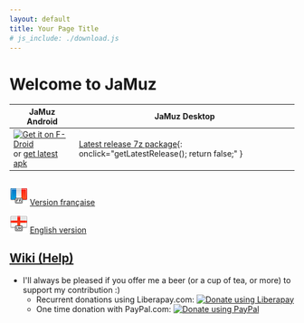 ```yaml
---
layout: default
title: Your Page Title
# js_include: ./download.js
---
```


# Welcome to JaMuz

| JaMuz Android                                                                                                                                                                                                                                | JaMuz Desktop                                                                           |
| -------------------------------------------------------------------------------------------------------------------------------------------------------------------------------------------------------------------------------------------- | --------------------------------------------------------------------------------------- |
| [<img src="https://fdroid.gitlab.io/artwork/badge/get-it-on.png" alt="Get it on F-Droid" height="60">](https://f-droid.org/packages/org.phramusca.jamuz/)<BR/>or [get latest apk](https://github.com/phramusca/JaMuz-Remote/releases/latest) | [Latest release 7z package](#){: onclick="getLatestRelease(); return false;" } |

## 

![French](img/flag_france.png) [Version française](index_fr.md)

![English](img/flag_england.png) [English version](index_en.md)

## [Wiki (Help)](https://github.com/phramusca/JaMuz/wiki)

- I'll always be pleased if you offer me a beer (or a cup of tea, or more) to support my contribution :)
  - Recurrent donations using Liberapay.com: <a href="https://liberapay.com/phramusca/donate"><img alt="Donate using Liberapay" src="https://liberapay.com/assets/widgets/donate.svg"></a>
  - One time donation with PayPal.com: <a href="https://paypal.me/RaphaelCamus"><img alt="Donate using PayPal" src="https://www.paypalobjects.com/en_US/i/btn/btn_donate_LG.gif"></a>

<script src="./download.js"></script>

<!-- <script>
  async function getLatestRelease() {
    const apiUrl = 'https://api.github.com/repos/phramusca/JaMuz/releases/latest';
    const response = await fetch(apiUrl);
    const data = await response.json();
    const assetName = data.assets[0].name; // Assuming the asset you want is the first one
    const downloadUrl = `https://github.com/phramusca/JaMuz/releases/latest/download/${assetName}`;

    // Create an invisible link
    const link = document.createElement('a');
    link.href = downloadUrl;
    link.download = assetName;

    // Append the link to the document and trigger a click
    document.body.appendChild(link);
    link.click();

    // Remove the link from the document
    document.body.removeChild(link);
}
</script> -->
